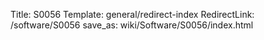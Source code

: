 Title: S0056
Template: general/redirect-index
RedirectLink: /software/S0056
save_as: wiki/Software/S0056/index.html